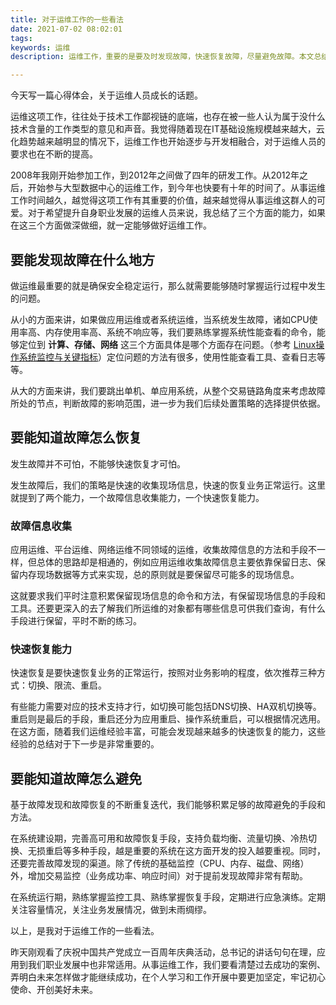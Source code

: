 ```yaml
---
title: 对于运维工作的一些看法
date: 2021-07-02 08:02:01
tags:
keywords: 运维
description: 运维工作，重要的是要及时发现故障，快速恢复故障，尽量避免故障。本文总结了我对于运维工作的一点看法。

---
```


今天写一篇心得体会，关于运维人员成长的话题。

运维这项工作，往往处于技术工作鄙视链的底端，也存在被一些人认为属于没什么技术含量的工作类型的意见和声音。我觉得随着现在IT基础设施规模越来越大，云化趋势越来越明显的情况下，运维工作也开始逐步与开发相融合，对于运维人员的要求也在不断的提高。

2008年我刚开始参加工作，到2012年之间做了四年的研发工作。从2012年之后，开始参与大型数据中心的运维工作，到今年也快要有十年的时间了。从事运维工作时间越久，越觉得这项工作有其重要的价值，越来越觉得从事运维这群人的可爱。对于希望提升自身职业发展的运维人员来说，我总结了三个方面的能力，如果在这三个方面做深做细，就一定能够做好运维工作。

## 要能发现故障在什么地方

做运维最重要的就是确保安全稳定运行，那么就需要能够随时掌握运行过程中发生的问题。

从小的方面来讲，如果做应用运维或者系统运维，当系统发生故障，诸如CPU使用率高、内存使用率高、系统不响应等，我们要熟练掌握系统性能查看的命令，能够定位到 **计算、存储、网络** 这三个方面具体是哪个方面存在问题。（参考 [Linux操作系统监控与关键指标](http://www.edulinks.cn/2021/05/27/20210528-linux-system-monitor/)）定位问题的方法有很多，使用性能查看工具、查看日志等等。

从大的方面来讲，我们要跳出单机、单应用系统，从整个交易链路角度来考虑故障所处的节点，判断故障的影响范围，进一步为我们后续处置策略的选择提供依据。

## 要能知道故障怎么恢复

发生故障并不可怕，不能够快速恢复才可怕。

发生故障后，我们的策略是快速的收集现场信息，快速的恢复业务正常运行。这里就提到了两个能力，一个故障信息收集能力，一个快速恢复能力。

### 故障信息收集

应用运维、平台运维、网络运维不同领域的运维，收集故障信息的方法和手段不一样，但总体的思路却是相通的，例如应用运维收集故障信息主要依靠保留日志、保留内存现场数据等方式来实现，总的原则就是要保留尽可能多的现场信息。

这就要求我们平时注意积累保留现场信息的命令和方法，有保留现场信息的手段和工具。还要更深入的去了解我们所运维的对象都有哪些信息可供我们查询，有什么手段进行保留，平时不断的练习。

### 快速恢复能力

快速恢复是要快速恢复业务的正常运行，按照对业务影响的程度，依次推荐三种方式：切换、限流、重启。

有些能力需要对应的技术支持才行，如切换可能包括DNS切换、HA双机切换等。重启则是最后的手段，重启还分为应用重启、操作系统重启，可以根据情况选用。在这方面，随着我们运维经验丰富，可能会发现越来越多的快速恢复的能力，这些经验的总结对于下一步是非常重要的。

## 要能知道故障怎么避免

基于故障发现和故障恢复的不断重复迭代，我们能够积累足够的故障避免的手段和方法。

在系统建设期，完善高可用和故障恢复手段，支持负载均衡、流量切换、冷热切换、无损重启等多种手段，越是重要的系统在这方面开发的投入越要重视。同时，还要完善故障发现的渠道。除了传统的基础监控（CPU、内存、磁盘、网络）外，增加交易监控（业务成功率、响应时间）对于提前发现故障非常有帮助。

在系统运行期，熟练掌握监控工具、熟练掌握恢复手段，定期进行应急演练。定期关注容量情况，关注业务发展情况，做到未雨绸缪。

以上，是我对于运维工作的一些看法。

昨天刚观看了庆祝中国共产党成立一百周年庆典活动，总书记的讲话句句在理，应用到我们职业发展中也非常适用。从事运维工作，我们要看清楚过去成功的案例、弄明白未来怎样做才能继续成功，在个人学习和工作开展中要更加坚定，牢记初心使命、开创美好未来。
